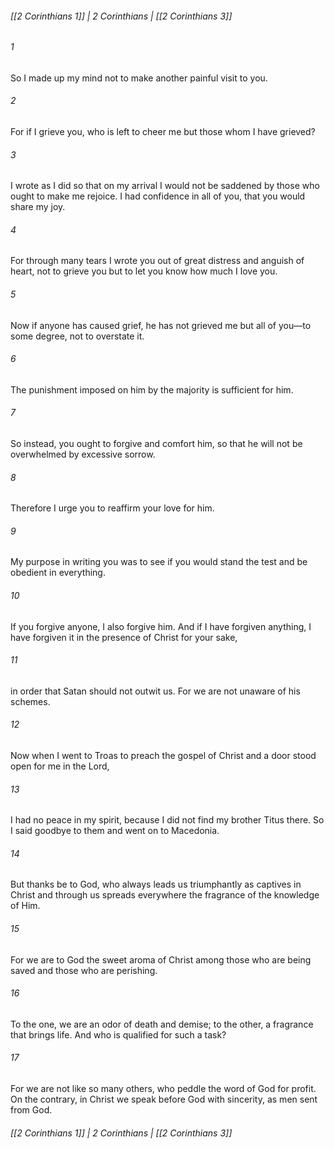 ###### [[2 Corinthians 1]] | 2 Corinthians | [[2 Corinthians 3]]

###### 1
So I made up my mind not to make another painful visit to you.
###### 2
For if I grieve you, who is left to cheer me but those whom I have grieved?
###### 3
I wrote as I did so that on my arrival I would not be saddened by those who ought to make me rejoice. I had confidence in all of you, that you would share my joy.
###### 4
For through many tears I wrote you out of great distress and anguish of heart, not to grieve you but to let you know how much I love you.
###### 5
Now if anyone has caused grief, he has not grieved me but all of you—to some degree, not to overstate it.
###### 6
The punishment imposed on him by the majority is sufficient for him.
###### 7
So instead, you ought to forgive and comfort him, so that he will not be overwhelmed by excessive sorrow.
###### 8
Therefore I urge you to reaffirm your love for him.
###### 9
My purpose in writing you was to see if you would stand the test and be obedient in everything.
###### 10
If you forgive anyone, I also forgive him. And if I have forgiven anything, I have forgiven it in the presence of Christ for your sake,
###### 11
in order that Satan should not outwit us. For we are not unaware of his schemes.
###### 12
Now when I went to Troas to preach the gospel of Christ and a door stood open for me in the Lord,
###### 13
I had no peace in my spirit, because I did not find my brother Titus there. So I said goodbye to them and went on to Macedonia.
###### 14
But thanks be to God, who always leads us triumphantly as captives in Christ and through us spreads everywhere the fragrance of the knowledge of Him.
###### 15
For we are to God the sweet aroma of Christ among those who are being saved and those who are perishing.
###### 16
To the one, we are an odor of death and demise; to the other, a fragrance that brings life. And who is qualified for such a task?
###### 17
For we are not like so many others, who peddle the word of God for profit. On the contrary, in Christ we speak before God with sincerity, as men sent from God.

###### [[2 Corinthians 1]] | 2 Corinthians | [[2 Corinthians 3]]
